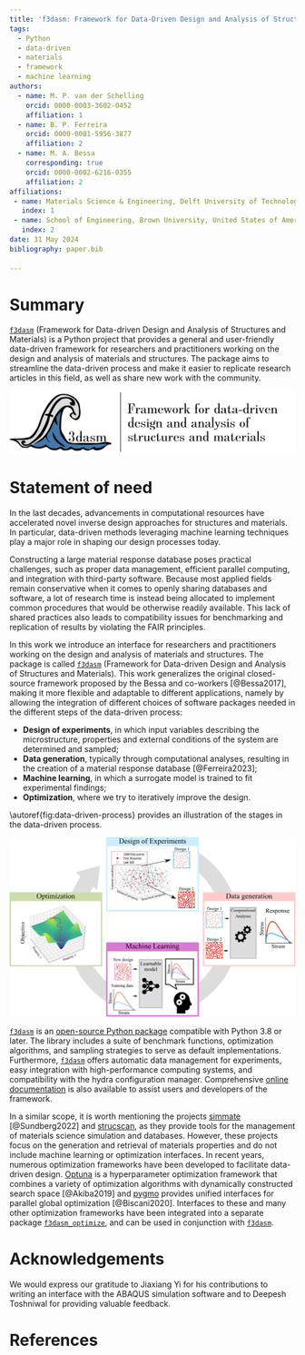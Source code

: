 ```yaml
---
title: 'f3dasm: Framework for Data-Driven Design and Analysis of Structures and Materials'
tags:
  - Python
  - data-driven
  - materials
  - framework
  - machine learning
authors:
  - name: M. P. van der Schelling
    orcid: 0000-0003-3602-0452
    affiliation: 1
  - name: B. P. Ferreira
    orcid: 0000-0001-5956-3877
    affiliation: 2
  - name: M. A. Bessa
    corresponding: true
    orcid: 0000-0002-6216-0355
    affiliation: 2
affiliations:
 - name: Materials Science & Engineering, Delft University of Technology, the Netherlands
   index: 1
 - name: School of Engineering, Brown University, United States of America
   index: 2
date: 31 May 2024
bibliography: paper.bib

---
```


# Summary

[`f3dasm`](https://github.com/bessagroup/f3dasm) (Framework for Data-driven Design and Analysis of Structures and Materials) is a Python project that provides a general and user-friendly data-driven framework for researchers and practitioners working on the design and analysis of materials and structures. The package aims to streamline the data-driven process and make it easier to replicate research articles in this field, as well as share new work with the community. 

![Logo of [`f3dasm`](https://github.com/bessagroup/f3dasm). \label{fig:f3dasm_logo}](f3dasm_logo_long.png)

# Statement of need

In the last decades, advancements in computational resources have accelerated novel inverse design approaches for structures and materials. In particular, data-driven methods leveraging machine learning techniques play a major role in shaping our design processes today.

Constructing a large material response database poses practical challenges, such as proper data management, efficient parallel computing, and integration with third-party software. Because most applied fields remain conservative when it comes to openly sharing databases and software, a lot of research time is instead being allocated to implement common procedures that would be otherwise readily available. This lack of shared practices also leads to compatibility issues for benchmarking and replication of results by violating the FAIR principles.

In this work we introduce an interface for researchers and practitioners working on the design and analysis of materials and structures. The package is called [`f3dasm`](https://github.com/bessagroup/f3dasm) (Framework for Data-driven Design and Analysis of Structures and Materials). This work generalizes the original closed-source framework proposed by the Bessa and co-workers [@Bessa2017], making it more flexible and adaptable to different applications, namely by allowing the integration of different choices of software packages needed in the different steps of the data-driven process:

- **Design of experiments**, in which input variables describing the microstructure, properties and external conditions of the system are determined and sampled;
- **Data generation**, typically through computational analyses, resulting in the creation of a material response database [@Ferreira2023];
- **Machine learning**, in which a surrogate model is trained to fit experimental findings;
- **Optimization**, where we try to iteratively improve the design.

\autoref{fig:data-driven-process} provides an illustration of the stages in the data-driven process. 

![Illustration of the `f3dasm` data-driven process. \label{fig:data-driven-process}](data-driven-process.png)

[`f3dasm`](https://github.com/bessagroup/f3dasm) is an [open-source Python package](https://pypi.org/project/f3dasm/) compatible with Python 3.8 or later. The library includes a suite of benchmark functions, optimization algorithms, and sampling strategies to serve as default implementations. Furthermore, [`f3dasm`](https://github.com/bessagroup/f3dasm) offers automatic data management for experiments, easy integration with high-performance computing systems, and compatibility with the hydra configuration manager. Comprehensive [online documentation](https://f3dasm.readthedocs.io/en/latest/) is also available to assist users and developers of the framework.

In a similar scope, it is worth mentioning the projects [simmate](https://github.com/jacksund/simmate) [@Sundberg2022] and [strucscan](https://github.com/ICAMS/strucscan), as they provide tools for the management of materials science simulation and databases. However, these projects focus on the generation and retrieval of materials properties and do not include machine learning or optimization interfaces. In recent years, numerous optimization frameworks have been developed to facilitate data-driven design. [Optuna](https://optuna.org/) is a hyperparameter optimization framework that combines a variety of optimization algorithms with dynamically constructed search space [@Akiba2019] and [pygmo](https://github.com/esa/pagmo2) provides unified interfaces for parallel global optimization [@Biscani2020]. Interfaces to these and many other optimization frameworks have been integrated into a separate package [`f3dasm_optimize`](https://github.com/bessagroup/f3dasm_optimize), and can be used in conjunction with [`f3dasm`](https://github.com/bessagroup/f3dasm).


# Acknowledgements

We would express our gratitude to Jiaxiang Yi for his contributions to writing an interface with the ABAQUS simulation software and to Deepesh Toshniwal for providing valuable feedback.

# References
